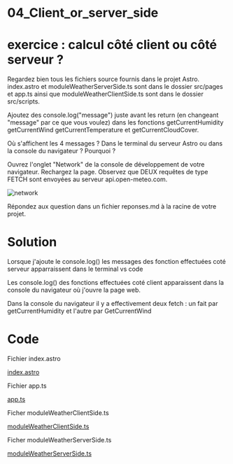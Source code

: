 # 04_Client_or_server_side


# exercice : calcul côté client ou côté serveur ?

Regardez bien tous les fichiers source fournis dans le projet Astro. index.astro et moduleWeatherServerSide.ts sont dans le dossier src/pages et app.ts ainsi que moduleWeatherClientSide.ts sont dans le dossier src/scripts.

Ajoutez des console.log("message") juste avant les return (en changeant "message" par ce que vous voulez) dans les fonctions getCurrentHumidity getCurrentWind getCurrentTemperature et getCurrentCloudCover.

Où s'affichent les 4 messages ? Dans le terminal du serveur Astro ou dans la console du navigateur ? Pourquoi ?

Ouvrez l'onglet "Network" de la console de développement de votre navigateur. Rechargez la page. Observez que DEUX requêtes de type FETCH sont envoyées au serveur api.open-meteo.com.

![network](network.png)

Répondez aux question dans un fichier reponses.md à la racine de votre projet.



# Solution 


Lorsque j'ajoute le console.log() les messages des fonction effectuées coté serveur apparraissent dans le terminal vs code

Les console.log() des fonctions effectuées coté client apparaissent dans la console du navigateur où j'ouvre la page web.


Dans la console du navigateur il y a effectivement deux fetch : un fait par getCurrentHumidity et l'autre par GetCurrentWind



# Code

Fichier index.astro

[index.astro](index.astro ":include :type=code html")



Fichier app.ts

[app.ts](app.ts ":include :type=code ts")


Ficher moduleWeatherClientSide.ts

[moduleWeatherClientSide.ts](moduleWeatherClientSide.ts ":include :type=code ts")


Ficher moduleWeatherServerSide.ts

[moduleWeatherServerSide.ts](moduleWeatherServerSide.ts ":include :type=code ts")